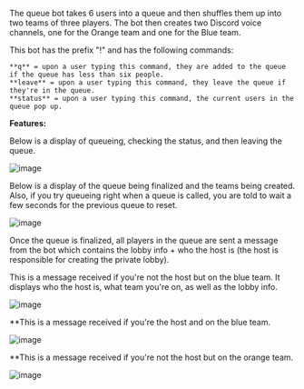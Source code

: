 The queue bot takes 6 users into a queue and then shuffles them up into two teams of three players. 
The bot then creates two Discord voice channels, one for the Orange team and one for the Blue team.

This bot has the prefix "!" and has the following commands:

```
**q** = upon a user typing this command, they are added to the queue if the queue has less than six people.
**leave** = upon a user typing this command, they leave the queue if they're in the queue.
**status** = upon a user typing this command, the current users in the queue pop up.
```

**Features:**

Below is a display of queueing, checking the status, and then leaving the queue.

![image](https://user-images.githubusercontent.com/38481385/110364481-d4ec7e00-8011-11eb-9eea-81f1855148cf.png)


Below is a display of the queue being finalized and the teams being created. Also, if you try queueing right when a queue is called, 
you are told to wait a few seconds for the previous queue to reset.

![image](https://user-images.githubusercontent.com/38481385/110364616-fe0d0e80-8011-11eb-9348-fc3361d0da0d.png)


Once the queue is finalized, all players in the queue are sent a message from the bot which contains the lobby info + who the host is 
(the host is responsible for creating the private lobby).

This is a message received if you're not the host but on the blue team. It displays who the host is, what team you're on, as well as the lobby info.

![image](https://user-images.githubusercontent.com/38481385/110364926-61973c00-8012-11eb-866c-270dd900ee12.png)

**This is a message received if you're the host and on the blue team.

![image](https://user-images.githubusercontent.com/38481385/110365096-986d5200-8012-11eb-8cf4-68a065fcac00.png)

**This is a message received if you're not the host but on the orange team.

![image](https://user-images.githubusercontent.com/38481385/110365157-afac3f80-8012-11eb-9dbc-f36d4ae24cae.png)

